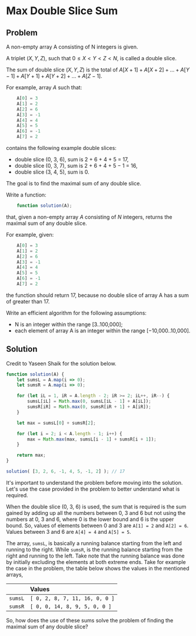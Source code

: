 # Max Double Slice Sum

## Problem

A non-empty array A consisting of N integers is given.

A triplet $(X, Y, Z)$, such that $0 ≤ X < Y < Z < N$, is called a double slice.

The sum of double slice $(X, Y, Z)$ is the total of $A[X + 1] + A[X + 2] + ... + A[Y − 1] + A[Y + 1] + A[Y + 2] + ... + A[Z − 1]$.

For example, array $A$ such that:

```js
    A[0] = 3
    A[1] = 2
    A[2] = 6
    A[3] = -1
    A[4] = 4
    A[5] = 5
    A[6] = -1
    A[7] = 2
```

contains the following example double slices:

- double slice (0, 3, 6), sum is 2 + 6 + 4 + 5 = 17,
- double slice (0, 3, 7), sum is 2 + 6 + 4 + 5 − 1 = 16,
- double slice (3, 4, 5), sum is 0.

The goal is to find the maximal sum of any double slice.

Write a function:

```js
    function solution(A);
```

that, given a non-empty array $A$ consisting of $N$ integers, returns the maximal sum of any double slice.

For example, given:

```js
    A[0] = 3
    A[1] = 2
    A[2] = 6
    A[3] = -1
    A[4] = 4
    A[5] = 5
    A[6] = -1
    A[7] = 2
```

the function should return 17, because no double slice of array A has a sum of greater than 17.

Write an efficient algorithm for the following assumptions:

- N is an integer within the range [3..100,000];
- each element of array A is an integer within the range [−10,000..10,000].

## Solution

Credit to Yaseen Shaik for the solution below.

```js
function solution(A) {
    let sumsL = A.map(i => 0);
    let sumsR = A.map(i => 0);

    for (let iL = 1, iR = A.length - 2; iR >= 2; iL++, iR--) {
        sumsL[iL] = Math.max(0, sumsL[iL - 1] + A[iL]);
        sumsR[iR] = Math.max(0, sumsR[iR + 1] + A[iR]);
    }

    let max = sumsL[0] + sumsR[2];

    for (let i = 2; i < A.length - 1; i++) {
        max = Math.max(max, sumsL[i - 1] + sumsR[i + 1]);
    }

    return max;
}

solution( [3, 2, 6, -1, 4, 5, -1, 2] ); // 17
```

It's important to understand the problem before moving into the solution. Let's use the case provided in the problem to better understand what is required.

When the double slice (0, 3, 6) is used, the sum that is required is the sum gained by adding up all the numbers between 0, 3 and 6 but not using the numbers at 0, 3 and 6, where 0 is the lower bound and 6 is the upper bound. So, values of elements between 0 and 3 are `A[1] = 2` and `A[2] = 6`. Values between 3 and 6 are `A[4] = 4` and `A[5] = 5`.

The array, `sumsL`, is basically a running balance starting from the left and running to the right. While `sumsR`, is the running balance starting from the right and running to the left. Take note that the running balance was done by initially excluding the elements at both extreme ends. Take for example the case in the problem, the table below shows the values in the mentioned arrays,

|         | Values                         |
|:------- |:------------------------------ |
| `sumsL` | `[ 0, 2, 8, 7, 11, 16, 0, 0 ]` |
| `sumsR` | `[ 0, 0, 14, 8, 9, 5, 0, 0 ]`  |

So, how does the use of these sums solve the problem of finding the maximal sum of any double slice?